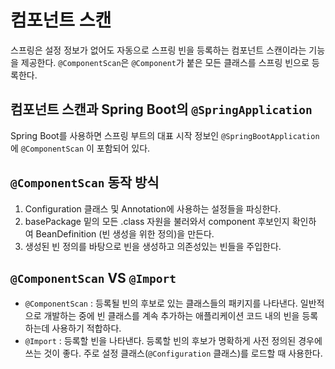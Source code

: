 # 컴포넌트 스캔
스프링은 설정 정보가 없어도 자동으로 스프링 빈을 등록하는 컴포넌트 스캔이라는 기능을 제공한다.
`@ComponentScan`은 `@Component`가 붙은 모든 클래스를 스프링 빈으로 등록한다.


## 컴포넌트 스캔과 Spring Boot의 `@SpringApplication`
Spring Boot를 사용하면 스프링 부트의 대표 시작 정보인 `@SpringBootApplication` 에 `@ComponentScan` 이 포함되어 있다.

## `@ComponentScan` 동작 방식
1. Configuration 클래스 및 Annotation에 사용하는 설정들을 파싱한다. 
2. basePackage 밑의 모든 .class 자원을 불러와서 component 후보인지 확인하여 BeanDefinition (빈 생성을 위한 정의)을 만든다. 
3. 생성된 빈 정의를 바탕으로 빈을 생성하고 의존성있는 빈들을 주입한다.

## `@ComponentScan` VS `@Import`
* `@ComponentScan` : 등록될 빈의 후보로 있는 클래스들의 패키지를 나타낸다. 일반적으로 개발하는 중에 빈 클래스를 계속 추가하는 애플리케이션 코드 내의 빈을 등록하는데 사용하기 적합하다.
* `@Import` : 등록할 빈을 나타낸다. 등록할 빈의 후보가 명확하게 사전 정의된 경우에 쓰는 것이 좋다. 주로 설정 클래스(`@Configuration` 클래스)를 로드할 때 사용한다.
